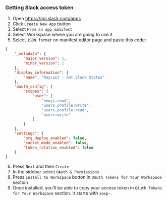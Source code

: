 ### Getting Slack access token

1. Open https://api.slack.com/apps
2. Click `Create New App` button
3. Select `From an app manifest`
4. Select Workspace where you are going to use it
5. Select `JSON format` on manifest editor page and paste this code:
```json
{
    "_metadata": {
        "major_version": 1,
        "minor_version": 1
    },
    "display_information": {
        "name": "Raycast - Set Slack Status"
    },
    "oauth_config": {
        "scopes": {
            "user": [
                "emoji:read",
                "users.profile:write",
                "users.profile:read",
                "users:write"
            ]
        }
    },
    "settings": {
        "org_deploy_enabled": false,
        "socket_mode_enabled": false,
        "token_rotation_enabled": false
    }
}
```

6. Press `Next` and then `Create`
7. In the sidebar select `OAuth & Permissions`
8. Press `Install to Workspace` button in `OAuth Tokens for Your Workspace` section
9. Once installed, you'll be able to copy your access token in `OAuth Tokens for Your Workspace` section. 
   It starts with `xoxp-`.